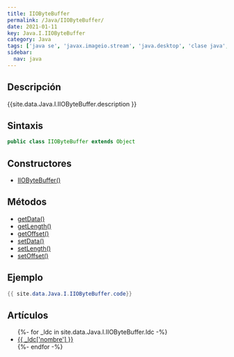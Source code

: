 ```yaml
---
title: IIOByteBuffer
permalink: /Java/IIOByteBuffer/
date: 2021-01-11
key: Java.I.IIOByteBuffer
category: Java
tags: ['java se', 'javax.imageio.stream', 'java.desktop', 'clase java', 'Java 1.0']
sidebar: 
  nav: java
---
```


## Descripción
{{site.data.Java.I.IIOByteBuffer.description }}

## Sintaxis
~~~java
public class IIOByteBuffer extends Object
~~~

## Constructores
* [IIOByteBuffer()](/Java/IIOByteBuffer/IIOByteBuffer/)

## Métodos
* [getData()](/Java/IIOByteBuffer/getData)
* [getLength()](/Java/IIOByteBuffer/getLength)
* [getOffset()](/Java/IIOByteBuffer/getOffset)
* [setData()](/Java/IIOByteBuffer/setData)
* [setLength()](/Java/IIOByteBuffer/setLength)
* [setOffset()](/Java/IIOByteBuffer/setOffset)

## Ejemplo
~~~java
{{ site.data.Java.I.IIOByteBuffer.code}}
~~~

## Artículos
<ul>
{%- for _ldc in site.data.Java.I.IIOByteBuffer.ldc -%}
   <li>
       <a href="{{_ldc['url'] }}">{{ _ldc['nombre'] }}</a>
   </li>
{%- endfor -%}
</ul>
